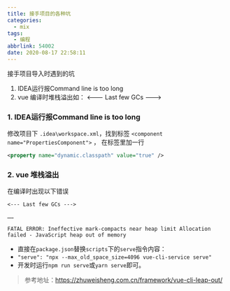```yaml
---
title: 接手项目的各种坑
categories:
  - mix
tags:
  - 编程
abbrlink: 54002
date: 2020-08-17 22:58:11
---
```




接手项目导入时遇到的坑

1. IDEA运行报Command line is too long
2. vue 编译时堆栈溢出如： <--- Last few GCs --->

<!-- more -->



### 1. IDEA运行报Command line is too long

修改项目下 `.idea\workspace.xml`，找到标签 `<component name="PropertiesComponent">` ， 在标签里加一行 

```xml
<property name="dynamic.classpath" value="true" />
```



### 2. vue 堆栈溢出

在编译时出现以下错误

```
<--- Last few GCs --->

……

FATAL ERROR: Ineffective mark-compacts near heap limit Allocation failed - JavaScript heap out of memory
```

- 直接在`package.json`替换`scripts`下的`serve`指令内容：
- `"serve": "npx --max_old_space_size=4096 vue-cli-service serve"`
- 开发时运行`npm run serve`或`yarn serve`即可。



> 参考地址：https://zhuweisheng.com.cn/framework/vue-cli-leap-out/

